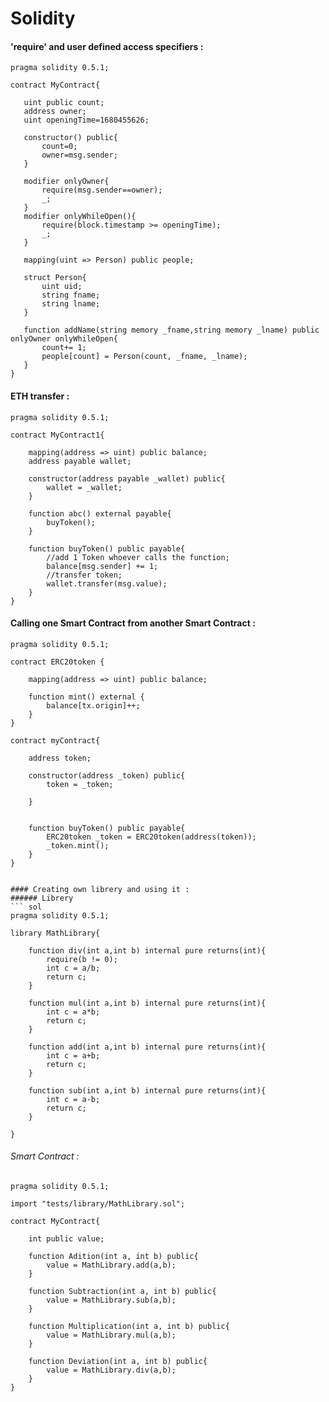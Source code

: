 # Solidity

#### 'require' and user defined access specifiers :
 ```sol
pragma solidity 0.5.1;

contract MyContract{

    uint public count;
    address owner;
    uint openingTime=1680455626;

    constructor() public{
        count=0;
        owner=msg.sender;
    }

    modifier onlyOwner{
        require(msg.sender==owner);
        _;
    }
    modifier onlyWhileOpen(){
        require(block.timestamp >= openingTime);
        _;
    }

    mapping(uint => Person) public people;
    
    struct Person{
        uint uid;
        string fname;
        string lname;
    }

    function addName(string memory _fname,string memory _lname) public onlyOwner onlyWhileOpen{
        count+= 1;
        people[count] = Person(count, _fname, _lname);
    }
}
```

#### ETH transfer : 
``` sol
pragma solidity 0.5.1;

contract MyContract1{

    mapping(address => uint) public balance;
    address payable wallet;

    constructor(address payable _wallet) public{
        wallet = _wallet;
    }

    function abc() external payable{
        buyToken();
    }

    function buyToken() public payable{
        //add 1 Token whoever calls the function;
        balance[msg.sender] += 1;
        //transfer token;
        wallet.transfer(msg.value);
    }
}
```

#### Calling one Smart Contract from another Smart Contract :
``` sol
pragma solidity 0.5.1;

contract ERC20token {

    mapping(address => uint) public balance;

    function mint() external {
        balance[tx.origin]++;
    }
}

contract myContract{

    address token;

    constructor(address _token) public{
        token = _token;
        
    }


    function buyToken() public payable{
        ERC20token _token = ERC20token(address(token));
        _token.mint();
    }
}


#### Creating own librery and using it :
###### Librery
``` sol
pragma solidity 0.5.1;

library MathLibrary{

    function div(int a,int b) internal pure returns(int){
        require(b != 0);
        int c = a/b;
        return c;
    }

    function mul(int a,int b) internal pure returns(int){
        int c = a*b;
        return c;
    }

    function add(int a,int b) internal pure returns(int){
        int c = a+b;
        return c;
    }

    function sub(int a,int b) internal pure returns(int){
        int c = a-b;
        return c;
    }

}
```

###### Smart Contract :
``` sol
pragma solidity 0.5.1;

import "tests/library/MathLibrary.sol";

contract MyContract{
    
    int public value;

    function Adition(int a, int b) public{
        value = MathLibrary.add(a,b);
    }

    function Subtraction(int a, int b) public{
        value = MathLibrary.sub(a,b);
    }

    function Multiplication(int a, int b) public{
        value = MathLibrary.mul(a,b);
    }

    function Deviation(int a, int b) public{
        value = MathLibrary.div(a,b);
    }
}
```